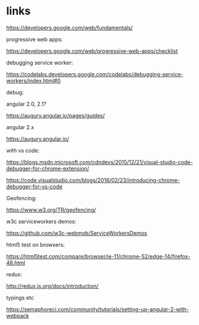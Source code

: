 # links

https://developers.google.com/web/fundamentals/

progressive web apps:

https://developers.google.com/web/progressive-web-apps/checklist

debugging service worker:

https://codelabs.developers.google.com/codelabs/debugging-service-workers/index.html#0

debug:

angular 2.0, 2.1?

https://augury.angular.io/pages/guides/

angular 2.x

https://augury.angular.io/

with vs code:

https://blogs.msdn.microsoft.com/cdndevs/2015/12/21/visual-studio-code-debugger-for-chrome-extension/

https://code.visualstudio.com/blogs/2016/02/23/introducing-chrome-debugger-for-vs-code

Geofencing:

https://www.w3.org/TR/geofencing/

w3c serviceworkers demos:

https://github.com/w3c-webmob/ServiceWorkersDemos

html5 test on browsers:

https://html5test.com/compare/browser/ie-11/chrome-52/edge-14/firefox-48.html

redux:

http://redux.js.org/docs/introduction/


typings etc

https://semaphoreci.com/community/tutorials/setting-up-angular-2-with-webpack
